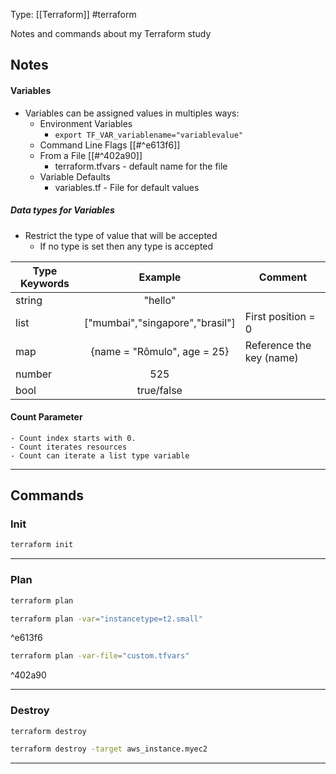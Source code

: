 Type: [[Terraform]] #terraform  

Notes and commands about my Terraform study

## Notes
#### Variables
- Variables can be assigned values in multiples ways:
	- Environment Variables
		- ```export TF_VAR_variablename="variablevalue"```
	- Command Line Flags [[#^e613f6]]
	- From a File [[#^402a90]]
		- terraform.tfvars - default name for the file 
	- Variable Defaults
		- variables.tf - File for default values

##### Data types for Variables
- Restrict the type of value that will be accepted
	- If no type is set then any type is accepted

| Type Keywords |             Example             | Comment |
| ------------- |:-------------------------------:| ------- |
| string        |             "hello"             |         |
| list          | ["mumbai","singapore","brasil"] | First position = 0        |
| map           |   {name = "Rômulo", age = 25}   | Reference the key (name)        |
| number        |               525               |         |
| bool          |              true/false               |         |

#### Count Parameter
	- Count index starts with 0.
	- Count iterates resources
	- Count can iterate a list type variable 
---
## Commands
### Init
```bash
terraform init
```
---
### Plan
```bash
terraform plan
```
	
```bash
terraform plan -var="instancetype=t2.small"
```

^e613f6

	
```bash
terraform plan -var-file="custom.tfvars"
```

^402a90



---
### Destroy
```bash
terraform destroy
```

```bash
terraform destroy -target aws_instance.myec2
```
---